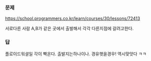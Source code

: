 ### 문제
https://school.programmers.co.kr/learn/courses/30/lessons/72413

서로다른 사람 A,B가 같은 곳에서 출발해서 각각 다른지점에 갈려고한다.
### 답
플로이드워셜일 각이 빡온다.
출발지는하나이나. 경유햇을경우!
역시맞앗다 ㅋㅋ
